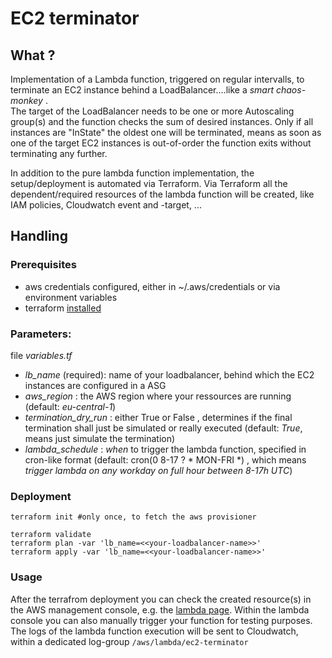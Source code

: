 # EC2 terminator

## What ?
Implementation of a Lambda function, triggered on regular intervalls, to terminate an EC2 instance behind a LoadBalancer....like a _smart chaos-monkey_ .  
The target of the LoadBalancer needs to be one or more Autoscaling group(s) and the function checks the sum of desired instances.
Only if all instances are "InState" the oldest one will be terminated, means as soon as one of the target EC2 instances is out-of-order
the function exits without terminating any further.

In addition to the pure lambda function implementation, the setup/deployment is automated via Terraform.
Via Terraform all the dependent/required resources of the lambda function will be created, like IAM policies, Cloudwatch event and -target, ...

## Handling
### Prerequisites
- aws credentials configured, either in ~/.aws/credentials or via environment variables
- terraform [installed ](https://learn.hashicorp.com/terraform/getting-started/install.html)
  
### Parameters:  

file _variables.tf_
  - *lb_name* (required): name of your loadbalancer, behind which the EC2 instances are configured in a ASG
  - *aws_region* : the AWS region where your ressources are running (default: _eu-central-1_)
  - *termination_dry_run* : either True or False , determines if the final termination shall just be simulated or really executed (default: _True_, means just simulate the termination)
  - *lambda_schedule* : _when_ to trigger the lambda function, specified in cron-like format (default: cron(0 8-17 ? * MON-FRI *) , which means _trigger lambda on any workday on full hour between 8-17h UTC_)

### Deployment
```
terraform init #only once, to fetch the aws provisioner
```
```
terraform validate
terraform plan -var 'lb_name=<<your-loadbalancer-name>>'
terraform apply -var 'lb_name=<<your-loadbalancer-name>>'
```
### Usage

After the terrafrom deployment you can check the created resource(s) in the AWS management console, e.g. the [lambda page](https://eu-central-1.console.aws.amazon.com/lambda/home?region=eu-central-1).
Within the lambda console you can also manually trigger your function for testing purposes.  
The logs of the lambda function execution will be sent to Cloudwatch, within a dedicated log-group ```/aws/lambda/ec2-terminator```

